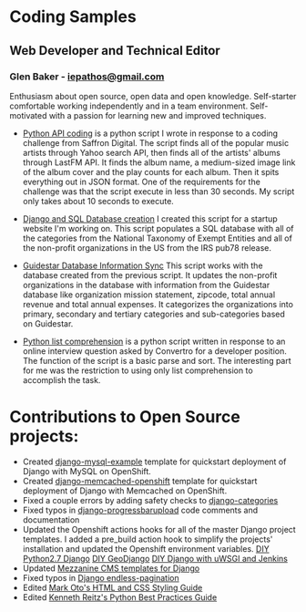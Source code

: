 # Coding Samples
## Web Developer and Technical Editor
### Glen Baker - iepathos@gmail.com
Enthusiasm about open source, open data and open knowledge.  Self-starter comfortable working independently and in a team environment.  Self-motivated with a passion for learning new and improved techniques.

+ [Python API coding](https://github.com/iepathos/codingsamples/blob/master/mashup.py) is a python script I wrote in response to a coding challenge from Saffron Digital.  The script finds all of the popular music artists through Yahoo search API, then finds all of the artists' albums through LastFM API.  It finds the album name, a medium-sized image link of the album cover and the play counts for each album.  Then it spits everything out in JSON format.  One of the requirements for the challenge was that the script execute in less than 30 seconds.  My script only takes about 10 seconds to execute.

+ [Django and SQL Database creation](https://github.com/iepathos/codingsamples/blob/master/populate.py) I created this script for a startup website I'm working on.  This script populates a SQL database with all of the categories from the National Taxonomy of Exempt Entities and all of the non-profit organizations in the US from the IRS pub78 release.

+ [Guidestar Database Information Sync](https://github.com/iepathos/codingsamples/blob/master/guidestar.py) This script works with the database created from the previous script.  It updates the non-profit organizations in the database with information from the Guidestar database like organization mission statement, zipcode, total annual revenue and total annual expenses.  It categorizes the organizations into primary, secondary and tertiary categories and sub-categories based on Guidestar.

+ [Python list comprehension](https://github.com/iepathos/codingsamples/blob/master/convertro.py) is a python script written in response to an online interview question asked by Convertro for a developer position.  The function of the script is a basic parse and sort.  The interesting part for me was the restriction to using only list comprehension to accomplish the task.

# Contributions to Open Source projects:
+ Created [django-mysql-example](https://github.com/iepathos/django-mysql-example) template for quickstart deployment of Django with MySQL on OpenShift.
+ Created [django-memcached-openshift](https://github.com/iepathos/django-memcached-openshift) template for quickstart deployment of Django with Memcached on OpenShift.
+ Fixed a couple errors by adding safety checks to [django-categories](https://github.com/callowayproject/django-categories)
+ Fixed typos in [django-progressbarupload](https://github.com/ouhouhsami/django-progressbarupload) code comments and documentation
+ Updated the Openshift actions hooks for all of the master Django project templates.  I added a pre_build action hook to simplify the projects' installation and updated the Openshift environment variables. [DIY Python2.7 Django](https://github.com/ehazlett/openshift-diy-py27-django) [DIY GeoDjango](https://github.com/bixority/openshift-diy-geodjango) [DIY Django with uWSGI and Jenkins](https://github.com/ksurya/openshift-diy-py27-django-jenkins)
+ Updated [Mezzanine CMS templates for Django](https://github.com/renyi/mezzanine-themes)
+ Fixed typos in [Django endless-pagination](https://github.com/frankban/django-endless-pagination)
+ Edited [Mark Oto's HTML and CSS Styling Guide](https://github.com/mdo/code-guide)
+ Edited [Kenneth Reitz's Python Best Practices Guide](https://github.com/kennethreitz/python-guide )

